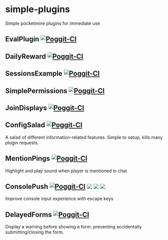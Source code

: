 # simple-plugins
Simple pocketmine plugins for immediate use

## EvalPlugin [![Poggit-CI](https://poggit.pmmp.io/ci.badge/SOF3/simple-plugins/EvalPlugin)](https://poggit.pmmp.io/ci/SOF3/simple-plugins/EvalPlugin)

## DailyReward [![Poggit-CI](https://poggit.pmmp.io/ci.badge/SOF3/simple-plugins/DailyReward)](https://poggit.pmmp.io/ci/SOF3/simple-plugins/DailyReward)

## SessionsExample [![Poggit-CI](https://poggit.pmmp.io/ci.badge/SOF3/simple-plugins/SessionsExample)](https://poggit.pmmp.io/ci/SOF3/simple-plugins/SessionsExample)

## SimplePermissions [![Poggit-CI](https://poggit.pmmp.io/ci.badge/SOF3/simple-plugins/SimplePermissions)](https://poggit.pmmp.io/ci/SOF3/simple-plugins/SimplePermissions)

## JoinDisplays [![Poggit-CI](https://poggit.pmmp.io/ci.badge/SOF3/simple-plugins/JoinDisplays)](https://poggit.pmmp.io/ci/SOF3/simple-plugins/JoinDisplays)

## ConfigSalad [![Poggit-CI](https://poggit.pmmp.io/ci.badge/SOF3/simple-plugins/ConfigSalad)](https://poggit.pmmp.io/ci/SOF3/simple-plugins/ConfigSalad)
A salad of different information-related features. Simple to setup, kills many plugin requests.

## MentionPings [![Poggit-CI](https://poggit.pmmp.io/ci.badge/SOF3/simple-plugins/MentionPings)](https://poggit.pmmp.io/ci/SOF3/simple-plugins/MentionPings)
Highlight and play sound when player is mentioned in chat

## ConsolePush [![Poggit-CI](https://poggit.pmmp.io/ci.badge/SOF3/simple-plugins/ConsolePush)](https://poggit.pmmp.io/ci/SOF3/simple-plugins/ConsolePush) [![](https://poggit.pmmp.io/shield.approved/ConsolePush)](https://poggit.pmmp.io/p/ConsolePush) [![](https://poggit.pmmp.io/shield.spoon/ConsolePush)](https://poggit.pmmp.io/p/ConsolePush) [![](https://poggit.pmmp.io/shield.dl.total/ConsolePush)](https://poggit.pmmp.io/p/ConsolePush)
Improve console input experience with escape keys

## DelayedForms [![Poggit-CI](https://poggit.pmmp.io/ci.badge/SOF3/simple-plugins/DelayedForms)](https://poggit.pmmp.io/ci/SOF3/simple-plugins/DelayedForms)
Display a warning before showing a form. preventing accidentally submitting/closing the form.
